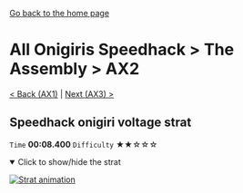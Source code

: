 [Go back to the home page](https://github.com/Doublevil/scbspeedrun)

# All Onigiris Speedhack > The Assembly > AX2

[< Back (AX1)](https://github.com/Doublevil/scbspeedrun/blob/main/levels/arb_sh/A/AX1.md) | [Next (AX3) >](https://github.com/Doublevil/scbspeedrun/blob/main/levels/arb_sh/A/AX3.md)

## Speedhack onigiri voltage strat

`Time` **00:08.400** `Difficulty` ★★☆☆☆
<details open>
  <summary>Click to show/hide the strat</summary>

  [![Strat animation](https://github.com/Doublevil/scbspeedrun/blob/main/media/levels/A/AX2_S_OnigiriVoltage.webp)](https://github.com/Doublevil/scbspeedrun/blob/main/media/levels/A/AX2_S_OnigiriVoltage.mp4?raw=true)
</details>
